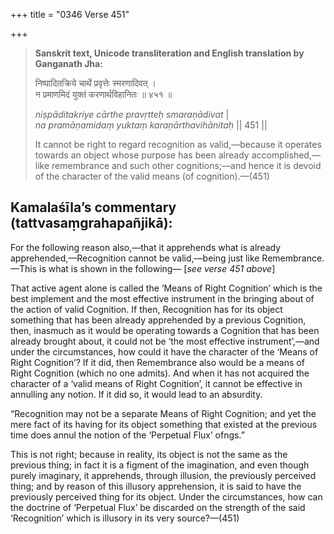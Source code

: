 +++
title = "0346 Verse 451"

+++
> **Sanskrit text, Unicode transliteration and English translation by Ganganath Jha:** 
>
> निष्पादितक्रिये चार्थे प्रवृत्तेः स्मरणादिवत् ।  
> न प्रमाणमिदं युक्तं करणार्थविहानितः ॥ ४५१ ॥ 
>
> *niṣpāditakriye cārthe pravṛtteḥ smaraṇādivat* \|  
> *na pramāṇamidaṃ yuktaṃ karaṇārthavihānitaḥ* \|\| 451 \|\| 
>
> It cannot be right to regard recognition as valid,—because it operates towards an object whose purpose has been already accomplished,—like remembrance and such other cognitions;—and hence it is devoid of the character of the valid means (of cognition).—(451)



## Kamalaśīla’s commentary (tattvasaṃgrahapañjikā):

For the following reason also,—that it apprehends what is already apprehended,—Recognition cannot be valid,—being just like Remembrance.—This is what is shown in the following— [*see verse 451 above*]

That active agent alone is called the ‘Means of Right Cognition’ which is the best implement and the most effective instrument in the bringing about of the action of valid Cognition. If then, Recognition has for its object something that has been already apprehended by a previous Cognition, then, inasmuch as it would be operating towards a Cognition that has been already brought about, it could not be ‘the most effective instrument’,—and under the circumstances, how could it have the character of the ‘Means of Right Cognition’? If it did, then Remembrance also would be a means of Right Cognition (which no one admits). And when it has not acquired the character of a ‘valid means of Right Cognition’, it cannot be effective in annulling any notion. If it did so, it would lead to an absurdity.

“Recognition may not be a separate Means of Right Cognition; and yet the mere fact of its having for its object something that existed at the previous time does annul the notion of the ‘Perpetual Flux’ ofngs.”

This is not right; because in reality, its object is not the same as the previous thing; in fact it is a figment of the imagination, and even though purely imaginary, it apprehends, through illusion, the previously perceived thing; and by reason of this illusory apprehension, it is said to have the previously perceived thing for its object. Under the circumstances, how can the doctrine of ‘Perpetual Flux’ be discarded on the strength of the said ‘Recognition’ which is illusory in its very source?—(451)


